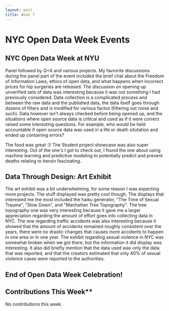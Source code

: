 ```yaml
---
layout: post
title: Week 7
---
```


# NYC Open Data Week Events

## NYC Open Data Week at NYU
Panel followed by Q+A and various projects. My favrorite discussions during the panel part of the event included the brief chat about the Freedom of Information Laws, ethics of open data, and what happens when incorrect prices for hip surgeries are released. The discussion on opening up unverified sets of data was interesting because it was not something I had previously considered. Data collection is a complicated process and between the raw data and the published data, the data itself goes through dozens of filters and is modified for various factos (filtering out noise and such). Data however isn't always checked before being opened up, and the situations where open source data is critical and used as if it were correct raised some interesting questions. For example, who would be held accountable if open source data was used in a life or death situtation and ended up containing errors?  
  
The food was great :)! The Student project showcase was also super interesting. Out of the one's I got to check out, I found the one about using machine learning and predictive modeling to potentially predict and prevent deaths relating to heroin fascinating.

## Data Through Design: Art Exhibit
The art exhibit was a bit underwhelming, for some reason I was expecting more projects. The stuff displayed was pretty cool though. The displays that interested me the most included the haiku generator, "The Time of Sexual Trauma", "Slow Down", and "Manhattan Tree Topography". The tree topography one was very interesting because it gave me a larger appreciation regarding the amount of effort goes into collecting data in NYC. The one regarding traffic accidents was also interesting because it showed that the amount of accidents remained roughly consistent over the years, there were no drastic changes that causes more accidents to happen in one area or in one year. The exhibit regarding sexual violence in NYC was somewhat broken when we got there, but the information it did display was interesting. It also did briefly mention that the data used was only the data that was reported, and that the creators estimated that only 40% of sexual violence cases were reported to the authorities.  
  
## End of Open Data Week Celebration!


## Contributions This Week**  
No contributions this week.
